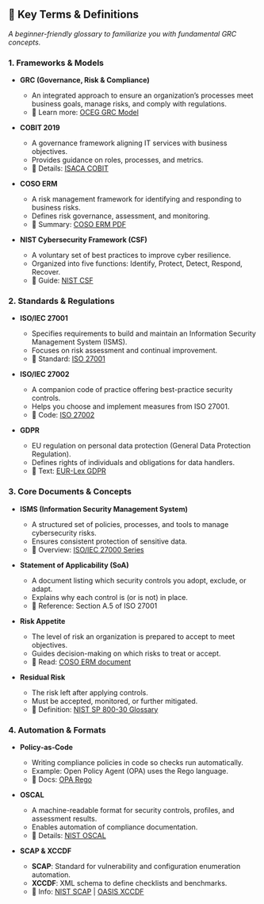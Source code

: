 ## 📖 Key Terms & Definitions
_A beginner-friendly glossary to familiarize you with fundamental GRC concepts._

### 1. Frameworks & Models
- **GRC (Governance, Risk & Compliance)**
  - An integrated approach to ensure an organization’s processes meet business goals, manage risks, and comply with regulations.
  - 📖 Learn more: [OCEG GRC Model](https://www.oceg.org/2013/04/what-is-grc/)

- **COBIT 2019**
  - A governance framework aligning IT services with business objectives.
  - Provides guidance on roles, processes, and metrics.
  - 📖 Details: [ISACA COBIT](https://www.isaca.org/bookstore/cobit)

- **COSO ERM**
  - A risk management framework for identifying and responding to business risks.
  - Defines risk governance, assessment, and monitoring.
  - 📖 Summary: [COSO ERM PDF](https://www.coso.org/Documents/COSO-ERM-Executive-Summary.pdf)

- **NIST Cybersecurity Framework (CSF)**
  - A voluntary set of best practices to improve cyber resilience.
  - Organized into five functions: Identify, Protect, Detect, Respond, Recover.
  - 📖 Guide: [NIST CSF](https://www.nist.gov/cyberframework)


### 2. Standards & Regulations
- **ISO/IEC 27001**
  - Specifies requirements to build and maintain an Information Security Management System (ISMS).
  - Focuses on risk assessment and continual improvement.
  - 📖 Standard: [ISO 27001](https://www.iso.org/standard/54534.html)

- **ISO/IEC 27002**
  - A companion code of practice offering best-practice security controls.
  - Helps you choose and implement measures from ISO 27001.
  - 📖 Code: [ISO 27002](https://www.iso.org/standard/54533.html)

- **GDPR**
  - EU regulation on personal data protection (General Data Protection Regulation).
  - Defines rights of individuals and obligations for data handlers.
  - 📖 Text: [EUR-Lex GDPR](https://eur-lex.europa.eu/eli/reg/2016/679/oj)


### 3. Core Documents & Concepts
- **ISMS (Information Security Management System)**
  - A structured set of policies, processes, and tools to manage cybersecurity risks.
  - Ensures consistent protection of sensitive data.
  - 📖 Overview: [ISO/IEC 27000 Series](https://www.iso.org/isoiec-27001-information-security.html)

- **Statement of Applicability (SoA)**
  - A document listing which security controls you adopt, exclude, or adapt.
  - Explains why each control is (or is not) in place.
  - 📖 Reference: Section A.5 of ISO 27001

- **Risk Appetite**
  - The level of risk an organization is prepared to accept to meet objectives.
  - Guides decision-making on which risks to treat or accept.
  - 📖 Read: [COSO ERM document](https://www.coso.org/Documents/COSO-ERM-Executive-Summary.pdf)

- **Residual Risk**
  - The risk left after applying controls.
  - Must be accepted, monitored, or further mitigated.
  - 📖 Definition: [NIST SP 800-30 Glossary](https://csrc.nist.gov/glossary)


### 4. Automation & Formats
- **Policy‑as‑Code**
  - Writing compliance policies in code so checks run automatically.
  - Example: Open Policy Agent (OPA) uses the Rego language.
  - 📖 Docs: [OPA Rego](https://www.openpolicyagent.org/docs/latest/rego/)

- **OSCAL**
  - A machine-readable format for security controls, profiles, and assessment results.
  - Enables automation of compliance documentation.
  - 📖 Details: [NIST OSCAL](https://pages.nist.gov/OSCAL/)

- **SCAP & XCCDF**
  - **SCAP**: Standard for vulnerability and configuration enumeration automation.
  - **XCCDF**: XML schema to define checklists and benchmarks.
  - 📖 Info: [NIST SCAP](https://csrc.nist.gov/projects/security-content-automation-protocol) | [OASIS XCCDF](https://docs.oasis-open.org/xccdf/xccdf-core/v1.2/xccdf-core-v1.2.html)
